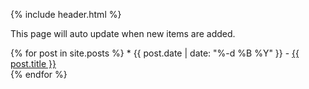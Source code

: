 {% include header.html %}

This page will auto update when new items are added. <!-- to "_posts" folder, I think that should be happening below now.-->

<ui>
  {% for post in site.posts %}
  * {{ post.date | date: "%-d %B %Y" }} - <a href="{{ site.url }}{{ post.url }}">{{ post.title }}</a>
        <br>
  {% endfor %}
</ui>
